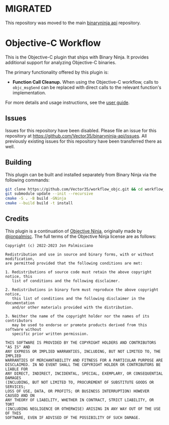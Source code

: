 # MIGRATED

This repository was moved to the main [binaryninja api](https://github.com/Vector35/binaryninja-api/tree/dev/plugins/workflow_objc) repository. 

# Objective-C Workflow

This is the Objective-C plugin that ships with Binary Ninja. It provides
additional support for analyzing Objective-C binaries.

The primary functionality offered by this plugin is:

- **Function Call Cleanup.** When using the Objective-C workflow, calls to
  `objc_msgSend` can be replaced with direct calls to the relevant function's
  implementation.
  
For more details and usage instructions, see the [user guide](https://dev-docs.binary.ninja/guide/objectivec.html).

## Issues

Issues for this repository have been disabled. Please file an issue for this repository at https://github.com/Vector35/binaryninja-api/issues. All previously existing issues for this repository have been transferred there as well.

## Building

This plugin can be built and installed separately from Binary Ninja via the
following commands:

```sh
git clone https://github.com/Vector35/workflow_objc.git && cd workflow_objc
git submodule update --init --recursive
cmake -S . -B build -GNinja
cmake --build build -t install
```

## Credits

This plugin is a continuation of [Objective Ninja](https://github.com/jonpalmisc/ObjectiveNinja), originally made
by [@jonpalmisc](https://twitter.com/jonpalmisc). The full terms of the
Objective Ninja license are as follows:

```
Copyright (c) 2022-2023 Jon Palmisciano

Redistribution and use in source and binary forms, with or without modification,
are permitted provided that the following conditions are met:

1. Redistributions of source code must retain the above copyright notice, this
   list of conditions and the following disclaimer.

2. Redistributions in binary form must reproduce the above copyright notice,
   this list of conditions and the following disclaimer in the documentation
   and/or other materials provided with the distribution.

3. Neither the name of the copyright holder nor the names of its contributors
   may be used to endorse or promote products derived from this software without
   specific prior written permission.

THIS SOFTWARE IS PROVIDED BY THE COPYRIGHT HOLDERS AND CONTRIBUTORS "AS IS" AND
ANY EXPRESS OR IMPLIED WARRANTIES, INCLUDING, BUT NOT LIMITED TO, THE IMPLIED
WARRANTIES OF MERCHANTABILITY AND FITNESS FOR A PARTICULAR PURPOSE ARE
DISCLAIMED. IN NO EVENT SHALL THE COPYRIGHT HOLDER OR CONTRIBUTORS BE LIABLE FOR
ANY DIRECT, INDIRECT, INCIDENTAL, SPECIAL, EXEMPLARY, OR CONSEQUENTIAL DAMAGES
(INCLUDING, BUT NOT LIMITED TO, PROCUREMENT OF SUBSTITUTE GOODS OR SERVICES;
LOSS OF USE, DATA, OR PROFITS; OR BUSINESS INTERRUPTION) HOWEVER CAUSED AND ON
ANY THEORY OF LIABILITY, WHETHER IN CONTRACT, STRICT LIABILITY, OR TORT
(INCLUDING NEGLIGENCE OR OTHERWISE) ARISING IN ANY WAY OUT OF THE USE OF THIS
SOFTWARE, EVEN IF ADVISED OF THE POSSIBILITY OF SUCH DAMAGE.
```
